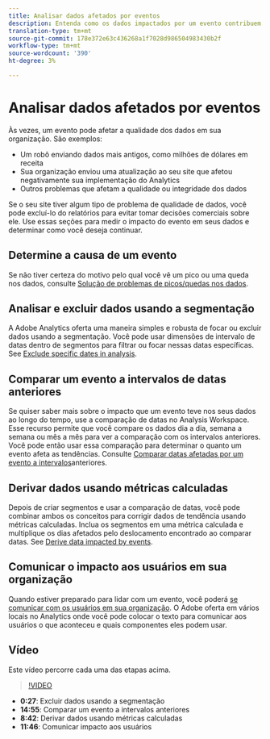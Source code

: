 ```yaml
---
title: Analisar dados afetados por eventos
description: Entenda como os dados impactados por um evento contribuem para a qualidade geral dos dados.
translation-type: tm+mt
source-git-commit: 178e372e63c436268a1f7028d986504983430b2f
workflow-type: tm+mt
source-wordcount: '390'
ht-degree: 3%

---
```



# Analisar dados afetados por eventos

Às vezes, um evento pode afetar a qualidade dos dados em sua organização. São exemplos:

* Um robô enviando dados mais antigos, como milhões de dólares em receita
* Sua organização enviou uma atualização ao seu site que afetou negativamente sua implementação do Analytics
* Outros problemas que afetam a qualidade ou integridade dos dados

Se o seu site tiver algum tipo de problema de qualidade de dados, você pode excluí-lo do relatórios para evitar tomar decisões comerciais sobre ele. Use essas seções para medir o impacto do evento em seus dados e determinar como você deseja continuar.

## Determine a causa de um evento

Se não tiver certeza do motivo pelo qual você vê um pico ou uma queda nos dados, consulte [Solução de problemas de picos/quedas nos dados](spikes-drops.md).

## Analisar e excluir dados usando a segmentação

A Adobe Analytics oferta uma maneira simples e robusta de focar ou excluir dados usando a segmentação. Você pode usar dimensões de intervalo de datas dentro de segmentos para filtrar ou focar nessas datas específicas. See [Exclude specific dates in analysis](segments.md).

## Comparar um evento a intervalos de datas anteriores

Se quiser saber mais sobre o impacto que um evento teve nos seus dados ao longo do tempo, use a comparação de datas no Analysis Workspace. Esse recurso permite que você compare os dados dia a dia, semana a semana ou mês a mês para ver a comparação com os intervalos anteriores. Você pode então usar essa comparação para determinar o quanto um evento afeta as tendências. Consulte [Comparar datas afetadas por um evento a intervalos](compare-dates.md)anteriores.

## Derivar dados usando métricas calculadas

Depois de criar segmentos e usar a comparação de datas, você pode combinar ambos os conceitos para corrigir dados de tendência usando métricas calculadas. Inclua os segmentos em uma métrica calculada e multiplique os dias afetados pelo deslocamento encontrado ao comparar datas. See [Derive data impacted by events](calcmetrics.md).

## Comunicar o impacto aos usuários em sua organização

Quando estiver preparado para lidar com um evento, você poderá [se comunicar com os usuários em sua organização](communicate.md). O Adobe oferta em vários locais no Analytics onde você pode colocar o texto para comunicar aos usuários o que aconteceu e quais componentes eles podem usar.

## Vídeo

Este vídeo percorre cada uma das etapas acima.

>[!VIDEO](https://video.tv.adobe.com/v/33316?quality=12)

* **0:27**: Excluir dados usando a segmentação
* **14:55**: Comparar um evento a intervalos anteriores
* **8:42**: Derivar dados usando métricas calculadas
* **11:46**: Comunicar impacto aos usuários
